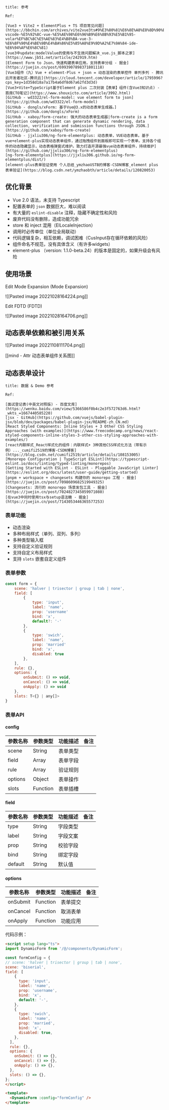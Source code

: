 ```ad-note
title: 参考

Ref:

[Vue3 + Vite2 + ElementPlus + TS 项目常见问题](https://bbchin.com/archives/vite2vue3ts#9%E3%80%81%E6%8E%A8%E8%8D%90%E4%BD%BF%E7%94%A8-vscode-%E5%92%8C-vue-%E5%AE%98%E6%96%B9%E6%8B%93%E5%B1%95-volar%EF%BC%8C%E5%AE%83%E4%B8%BA-vue-3-%E6%8F%90%E4%BE%9B%E4%BA%86%E5%85%A8%E9%9D%A2%E7%9A%84-ide-%E6%94%AF%E6%8C%81)
[vue3中update:modelValue的使用与不生效问题解决_vue.js_脚本之家](https://www.jb51.net/article/242919.htm)
[Element Form to Json，快速构建表单应用，支持表单分组 - 掘金](https://juejin.cn/post/6993907898371801118)
[Vue3组件（九）Vue + element-Plus + json = 动态渲染的表单控件 单列多列 - 腾讯云开发者社区-腾讯云](https://cloud.tencent.com/developer/article/1795996?cps_key=1d358d18a7a17b4a6df8d67a62fd3d3d)
[Vue3+Vite+TypeScript基于Element plus 二次封装【表单】组件(含Vue3知识点) - 首席CTO笔记](https://www.shouxicto.com/article/3992.html)
[GitHub - wd3322/el-form-model: vue element form to json](https://github.com/wd3322/el-form-model)
[GitHub - dongls/xForm: 基于Vue@3.x的动态表单生成器。](https://github.com/dongls/xForm)
[GitHub - xaboy/form-create: 强大的动态表单生成器|form-create is a form generation component that can generate dynamic rendering, data collection, verification and submission functions through JSON.](https://github.com/xaboy/form-create)
[GitHub - jjxliu306/ng-form-elementplus: 动态表单，VUE动态表单。基于vue+element-plus实现动态表单组件，通过拖拽组件到面板即可实现一个表单。支持各个组件的动态隐藏显示，动态表格弹窗式维护。致力打造开源最强vue动态表单组件，持续维护](https://github.com/jjxliu306/ng-form-elementplus)
[ng-form-elementplus](https://jjxliu306.github.io/ng-form-elementplus/dist/)
[element-plus表单验证使用 个人总结_ymzhaoUSTB的博客-CSDN博客_element plus 表单验证](https://blog.csdn.net/ymzhaobth/article/details/120820053)

```

## 优化背景

- Vue 2.0 语法，未支持 Typescript
- 配置表单的 `json` 数据巨大，难以阅读
- 有大量的 `eslint-disable` 注释，隐藏不确定性和风险
- 废弃代码没有删除，造成功能冗余
- store 和 inject 混用（ElLocaleInjection）
- 调用时必传单位（单位全局联动）
- 代码逻辑复杂，相互依赖，调试困难（CusInput存在循环依赖的风险）
- 组件命名不规范，没有具体含义（有许多widgets）
- element-plus （version: 1.1.0-beta.24）的版本是固定的，如果升级会有风险

## 使用场景

Edit Mode Expansion (Mode Expansion)

![[Pasted image 20221028164224.png]]

Edit FDTD (FDTD)

![[Pasted image 20221028164706.png]]

## 动态表单依赖和被引用关系

![[Pasted image 20221108111704.png]]

[[mind - Attr 动态表单组件关系图]]

## 动态表单设计

```ad-note
title: 数据 & Demo 参考

Ref:

[面试登记表(中英文对照版) - 百度文库](https://wenku.baidu.com/view/5366586f0b4c2e3f572763d6.html?_wkts_=1667440585220)
[jsx · GitHub](https://github.com/vuejs/babel-plugin-jsx/blob/dev/packages/babel-plugin-jsx/README-zh_CN.md)
[React Styled Components: Inline Styles + 3 Other CSS Styling Approaches (with examples)](https://www.freecodecamp.org/news/react-styled-components-inline-styles-3-other-css-styling-approaches-with-examples/)
[react内联样式_React样式化的组件：内联样式+ 3种其他CSS样式化方法（带有示例）..._cumifi2519的博客-CSDN博客](https://blog.csdn.net/cumifi2519/article/details/108153005)
[Monorepo Configuration | TypeScript ESLint](https://typescript-eslint.io/docs/linting/typed-linting/monorepos)
[Getting Started with ESLint - ESLint - Pluggable JavaScript Linter](https://eslint.org/docs/latest/user-guide/getting-started)
[pnpm + workspace + changesets 构建你的 monorepo 工程 - 掘金](https://juejin.cn/post/7098609682519949325)
[Changesets: 流行的 monorepo 场景发包工具 - 掘金](https://juejin.cn/post/7024827345059971080)
[在vue3中同时使用tsx与setup语法糖 - 掘金](https://juejin.cn/post/7143053446365577253)
```



### 表单功能

- 动态渲染
- 多种布局样式（单列、双列、多列）
- 多种类型输入框
- 支持自定义验证规则
- 支持自定义布局样式
- 支持 `slots` 嵌套自定义组件

### 表单参数

```js
const form = {
	scene: 'halver | trisector | group | tab | none',
	field: [
		{
			type: 'input',
			label: 'name',
			prop: 'username'
			bind: 'x',
			default?: '-'
		},
		{
			type: 'swich',
			label: 'name',
			prop: 'married'
			bind: 'x',
			disabled: true
		},
	],
	rule: {},
	options: {
		onSubmit: () => void,
		onCancel: () => void,
		onApply: () => void
	},
	slots: T<{} | any[]>
}
```
### 表单API

#### config

| 参数名称 | 参数类型 | 功能描述 | 备注 |
| -------- | -------- | -------- | ---- |
| scene    | String   | 表单类型 |      |
| field    | Array    | 表单字段 |      |
| rule     | Array    | 验证规则 |      |
| options  | Object   | 表单操作 |      |
| slots    | Function | 表单插槽 |      |

#### field

| 参数名称 | 参数类型 | 功能描述 | 备注 |
| -------- | -------- | -------- | ---- |
| type     | String   | 字段类型 |      |
| label    | String   | 字段文案 |      |
| prop     | String   | 校验字段 |      |
| bind     | String   | 绑定字段 |      |
| default  | String   | 默认值   |      |

 #### options

| 参数名称 | 参数类型 | 功能描述 | 备注 |
| -------- | -------- | -------- | ---- |
| onSubmit | Function | 表单提交 |      |
| onCancel | Function | 取消表单 |      |
| onApply  | Function | 功能应用 |      |

代码示例：

```html
<script setup lang="ts">
import DynamicForm from '/@/components/DynamicForm';

const formConfig = {
// scene: 'halver | trisector | group | tab | none',
scene: 'biserial',
field: [
    {
      type: 'input',
      label: 'name',
      prop: 'username',
      bind: 'x',
      default: '-',
    },
    {
      type: 'swich',
      label: 'name',
      prop: 'married',
      bind: 'x',
      disabled: true,
    },
  ],
  rule: {},
  options: {
    onSubmit: () => {},
    onCancel: () => {},
    onApply: () => {},
  },
  slots: () => {},
};
</script>

<template>
  <DynamicForm :config="formConfig" />
</template>
```